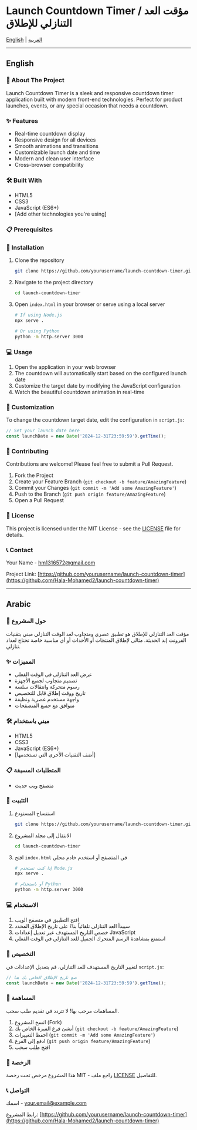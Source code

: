# Launch Countdown Timer / مؤقت العد التنازلي للإطلاق

[English](#english) | [العربية](#arabic)

---

## English

### 🚀 About The Project

Launch Countdown Timer is a sleek and responsive countdown timer application built with modern front-end technologies. Perfect for product launches, events, or any special occasion that needs a countdown.

### ✨ Features

- Real-time countdown display
- Responsive design for all devices
- Smooth animations and transitions
- Customizable launch date and time
- Modern and clean user interface
- Cross-browser compatibility

### 🛠️ Built With

- HTML5
- CSS3
- JavaScript (ES6+)
- [Add other technologies you're using]

### 📋 Prerequisites



### 🔧 Installation

1. Clone the repository
   ```bash
   git clone https://github.com/yourusername/launch-countdown-timer.git
   ```

2. Navigate to the project directory
   ```bash
   cd launch-countdown-timer
   ```

3. Open `index.html` in your browser or serve using a local server
   ```bash
   # If using Node.js
   npx serve .
   
   # Or using Python
   python -m http.server 3000
   ```

### 💻 Usage

1. Open the application in your web browser
2. The countdown will automatically start based on the configured launch date
3. Customize the target date by modifying the JavaScript configuration
4. Watch the beautiful countdown animation in real-time

### 🎨 Customization

To change the countdown target date, edit the configuration in `script.js`:

```javascript
// Set your launch date here
const launchDate = new Date('2024-12-31T23:59:59').getTime();
```

### 🤝 Contributing

Contributions are welcome! Please feel free to submit a Pull Request.

1. Fork the Project
2. Create your Feature Branch (`git checkout -b feature/AmazingFeature`)
3. Commit your Changes (`git commit -m 'Add some AmazingFeature'`)
4. Push to the Branch (`git push origin feature/AmazingFeature`)
5. Open a Pull Request

### 📝 License

This project is licensed under the MIT License - see the [LICENSE](LICENSE) file for details.

### 📞 Contact

Your Name - hm1316572@gmail.com

Project Link: [https://github.com/yourusername/launch-countdown-timer](https://github.com/Hala-Mohamed2/launch-countdown-timer)

---

## Arabic

### 🚀 حول المشروع

مؤقت العد التنازلي للإطلاق هو تطبيق عصري ومتجاوب لعد الوقت التنازلي مبني بتقنيات الفرونت إند الحديثة. مثالي لإطلاق المنتجات أو الأحداث أو أي مناسبة خاصة تحتاج لعداد تنازلي.

### ✨ المميزات

- عرض العد التنازلي في الوقت الفعلي
- تصميم متجاوب لجميع الأجهزة
- رسوم متحركة وانتقالات سلسة
- تاريخ ووقت إطلاق قابل للتخصيص
- واجهة مستخدم عصرية ونظيفة
- متوافق مع جميع المتصفحات

### 🛠️ مبني باستخدام

- HTML5
- CSS3
- JavaScript (ES6+)
- [أضف التقنيات الأخرى التي تستخدمها]

### 📋 المتطلبات المسبقة

- متصفح ويب حديث
### 🔧 التثبيت

1. استنساخ المستودع
   ```bash
   git clone https://github.com/yourusername/launch-countdown-timer.git
   ```

2. الانتقال إلى مجلد المشروع
   ```bash
   cd launch-countdown-timer
   ```

3. افتح `index.html` في المتصفح أو استخدم خادم محلي
   ```bash
   # إذا كنت تستخدم Node.js
   npx serve .
   
   # أو باستخدام Python
   python -m http.server 3000
   ```

### 💻 الاستخدام

1. افتح التطبيق في متصفح الويب
2. سيبدأ العد التنازلي تلقائياً بناءً على تاريخ الإطلاق المحدد
3. خصص التاريخ المستهدف عبر تعديل إعدادات JavaScript
4. استمتع بمشاهدة الرسم المتحرك الجميل للعد التنازلي في الوقت الفعلي

### 🎨 التخصيص

لتغيير التاريخ المستهدف للعد التنازلي، قم بتعديل الإعدادات في `script.js`:

```javascript
// ضع تاريخ الإطلاق الخاص بك هنا
const launchDate = new Date('2024-12-31T23:59:59').getTime();
```

### 🤝 المساهمة

المساهمات مرحب بها! لا تتردد في تقديم طلب سحب.

1. انسخ المشروع (Fork)
2. أنشئ فرع الميزة الخاص بك (`git checkout -b feature/AmazingFeature`)
3. احفظ التغييرات (`git commit -m 'Add some AmazingFeature'`)
4. ادفع إلى الفرع (`git push origin feature/AmazingFeature`)
5. افتح طلب سحب

### 📝 الرخصة

هذا المشروع مرخص تحت رخصة MIT - راجع ملف [LICENSE](LICENSE) للتفاصيل.

### 📞 التواصل

اسمك - your.email@example.com

رابط المشروع: [https://github.com/yourusername/launch-countdown-timer](https://github.com/Hala-Mohamed2/launch-countdown-timer)
